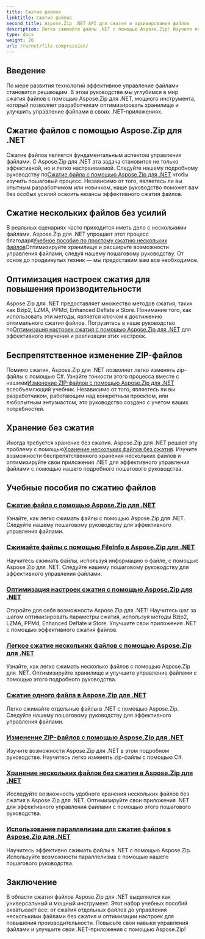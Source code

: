 ```yaml
---
title: Сжатие файлов
linktitle: Сжатие файлов
second_title: Aspose.Zip .NET API для сжатия и архивирования файлов
description: Легко сжимайте файлы .NET с помощью Aspose.Zip! Изучите пошаговое управление файлами с использованием методов Bzip2, LZMA, PPMd, Deflate и Store для оптимальных настроек сжатия.
type: docs
weight: 20
url: /ru/net/file-compression/
---
```


## Введение

По мере развития технологий эффективное управление файлами становится решающим. В этом руководстве мы углубимся в мир сжатия файлов с помощью Aspose.Zip для .NET, мощного инструмента, который позволяет разработчикам оптимизировать хранилище и улучшить управление файлами в своих .NET-приложениях.

## Сжатие файлов с помощью Aspose.Zip для .NET
 Сжатие файлов является фундаментальным аспектом управления файлами. С Aspose.Zip для .NET эта задача становится не только эффективной, но и легко настраиваемой. Следуйте нашему подробному руководству по[Сжатие файла с помощью Aspose.Zip для .NET](./compress-file/) чтобы изучить пошаговый процесс. Независимо от того, являетесь ли вы опытным разработчиком или новичком, наше руководство поможет вам без особых усилий освоить нюансы эффективного сжатия файлов.

## Сжатие нескольких файлов без усилий
 В реальных сценариях часто приходится иметь дело с несколькими файлами. Aspose.Zip для .NET упрощает этот процесс благодаря[Учебное пособие по простому сжатию нескольких файлов](./compress-multiple-files/)Оптимизируйте хранилище и расширьте возможности управления файлами, следуя нашему пошаговому руководству. От основ до продвинутых техник — мы предоставим вам все необходимое.

## Оптимизация настроек сжатия для повышения производительности
 Aspose.Zip для .NET предоставляет множество методов сжатия, таких как Bzip2, LZMA, PPMd, Enhanced Deflate и Store. Понимание того, как использовать эти методы, является ключом к достижению оптимального сжатия файлов. Погрузитесь в наше руководство по[Оптимизация настроек сжатия с помощью Aspose.Zip для .NET](./optimizing-compression-settings/) для эффективного изучения и реализации этих настроек.

## Беспрепятственное изменение ZIP-файлов
 Помимо сжатия, Aspose.Zip для .NET позволяет легко изменять zip-файлы с помощью C#. Узнайте тонкости этого процесса вместе с нашими[Изменение ZIP-файлов с помощью Aspose.Zip для .NET](./modifying-zip-files/) всеобъемлющий учебник. Независимо от того, являетесь ли вы разработчиком, работающим над конкретным проектом, или любопытным энтузиастом, это руководство создано с учетом ваших потребностей.

## Хранение без сжатия
Иногда требуется хранение без сжатия. Aspose.Zip для .NET решает эту проблему с помощью[Хранение нескольких файлов без сжатия](./store-multiple-files-no-compression/). Изучите возможности беспрепятственного хранения нескольких файлов и оптимизируйте свои приложения .NET для эффективного управления файлами с помощью нашего подробного пошагового руководства.

## Учебные пособия по сжатию файлов
### [Сжатие файла с помощью Aspose.Zip для .NET](./compress-file/)
Узнайте, как легко сжимать файлы с помощью Aspose.Zip для .NET. Следуйте нашему пошаговому руководству для эффективного управления файлами.
### [Сжимайте файлы с помощью FileInfo в Aspose.Zip для .NET](./compress-files-fileinfo/)
Научитесь сжимать файлы, используя информацию о файле, с помощью Aspose.Zip для .NET. Следуйте нашему пошаговому руководству для эффективного управления файлами.
### [Оптимизация настроек сжатия с помощью Aspose.Zip для .NET](./optimizing-compression-settings/)
Откройте для себя возможности Aspose.Zip для .NET! Научитесь шаг за шагом оптимизировать параметры сжатия, используя методы Bzip2, LZMA, PPMd, Enhanced Deflate и Store. Улучшите свои приложения .NET с помощью эффективного сжатия файлов.
### [Легкое сжатие нескольких файлов с помощью Aspose.Zip для .NET](./compress-multiple-files/)
Узнайте, как легко сжимать несколько файлов с помощью Aspose.Zip для .NET. Оптимизируйте хранилище и улучшите управление файлами с помощью этого подробного руководства.
### [Сжатие одного файла в Aspose.Zip для .NET](./compress-single-file/)
Легко сжимайте отдельные файлы в .NET с помощью Aspose.Zip. Следуйте нашему пошаговому руководству для эффективного управления файлами.
### [Изменение ZIP-файлов с помощью Aspose.Zip для .NET](./modifying-zip-files/)
Изучите возможности Aspose.Zip для .NET в этом подробном руководстве. Научитесь легко изменять zip-файлы с помощью C#.
### [Хранение нескольких файлов без сжатия в Aspose.Zip для .NET](./store-multiple-files-no-compression/)
Исследуйте возможность удобного хранения нескольких файлов без сжатия в Aspose.Zip для .NET. Оптимизируйте свои приложения .NET для эффективного управления файлами с помощью этого пошагового руководства.
### [Использование параллелизма для сжатия файлов в Aspose.Zip для .NET](./using-parallelism-compress-files/)
Научитесь эффективно сжимать файлы в .NET с помощью Aspose.Zip. Используйте возможности параллелизма с помощью нашего пошагового руководства.

## Заключение
В области сжатия файлов Aspose.Zip для .NET выделяется как универсальный и мощный инструмент. Этот набор учебных пособий охватывает все: от сжатия отдельных файлов до управления несколькими файлами без сжатия и оптимизации настроек для повышения производительности. Повысьте свои навыки управления файлами и улучшите свои .NET-приложения с помощью Aspose.Zip!
